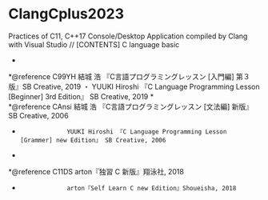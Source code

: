 # ClangCplus2023
Practices of C11, C++17 Console/Desktop Application compiled by Clang with Visual Studio // [CONTENTS] C language basic
 
*
*@reference C99YH  結城 浩 『C言語プログラミングレッスン [入門編] 第３版』SB Creative, 2019
・                  YUUKI Hiroshi 『C Language Programming Lesson [Beginner] 3rd Edition』 SB Creative, 2019
*                  
*@reference CAnsi  結城 浩 『C言語プログラミングレッスン [文法編] 新版』  SB Creative, 2006
*                  YUUKI Hiroshi 『C Language Programming Lesson [Grammer] new Edition』 SB Creative, 2006
*                   
*@reference C11DS  arton『独習 C 新版』翔泳社, 2018
*                  arton『Self Learn C new Edition』Shoueisha, 2018
                   
